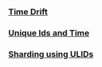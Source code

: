 ### [Time Drift](time_drift.md)
### [Unique Ids and Time](unique_ids_and_time.md)
### [Sharding using ULIDs](sharding.md)
